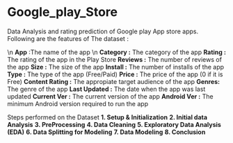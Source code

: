 # Google_play_Store

Data Analysis and rating prediction of Google play App store apps.
Following are the features of The dataset :

\n **App** :The name of the app
\n **Category :** The category of the app
**Rating :** The rating of the app in the Play Store
**Reviews :** The number of reviews of the app
**Size :** The size of the app
**Install :** The number of installs of the app
**Type :** The type of the app (Free/Paid)
**Price :** The price of the app (0 if it is Free)
**Content Rating :** The appropiate target audience of the app
**Genres:** The genre of the app
**Last Updated :** The date when the app was last updated
**Current Ver :** The current version of the app
**Android Ver :** The minimum Android version required to run the app

Steps performed on the Dataset 
**1. Setup & Initialization**
**2. Initial data Analysis**
**3. PreProcessing**
**4. Data Cleaning**
**5. Exploratory Data Analysis (EDA)**
**6. Data Splitting for Modeling**
**7. Data Modeling**
**8. Conclusion**
